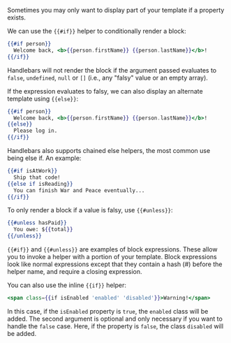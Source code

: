 Sometimes you may only want to display part of your template if a property
exists.

We can use the `{{#if}}` helper to conditionally render a block:

```handlebars
{{#if person}}
  Welcome back, <b>{{person.firstName}} {{person.lastName}}</b>!
{{/if}}
```

Handlebars will not render the block if the argument passed evaluates to
`false`, `undefined`, `null` or `[]` (i.e., any "falsy" value or an empty array).

If the expression evaluates to falsy, we can also display an alternate template
using `{{else}}`:

```handlebars
{{#if person}}
  Welcome back, <b>{{person.firstName}} {{person.lastName}}</b>!
{{else}}
  Please log in.
{{/if}}
```

Handlebars also supports chained else helpers, the most common use being else if. An example:

```handlebars
{{#if isAtWork}}
  Ship that code!
{{else if isReading}}
  You can finish War and Peace eventually...
{{/if}}
```

To only render a block if a value is falsy, use `{{#unless}}`:

```handlebars
{{#unless hasPaid}}
  You owe: ${{total}}
{{/unless}}
```

`{{#if}}` and `{{#unless}}` are examples of block expressions. These allow you
to invoke a helper with a portion of your template. Block expressions look like
normal expressions except that they contain a hash (#) before the helper name,
and require a closing expression.

You can also use the inline `{{if}}` helper:

```handlebars
<span class={{if isEnabled 'enabled' 'disabled'}}>Warning!</span>
```

In this case, if the `isEnabled` property is `true`, the `enabled` class will be
added. The second argument is optional and only necessary if you want to handle
the `false` case. Here, if the property is `false`, the class `disabled` will be
added.

